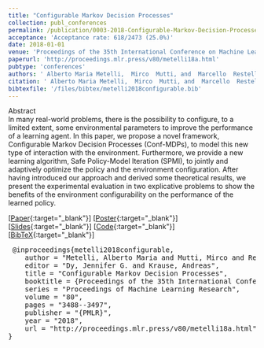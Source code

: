 ```yaml
---
title: "Configurable Markov Decision Processes"
collection: publ_conferences
permalink: /publication/0003-2018-Configurable-Markov-Decision-Processes
acceptance: 'Acceptance rate: 618/2473 (25.0%)'
date: 2018-01-01
venue: 'Proceedings of the 35th International Conference on Machine Learning, ICML 2018, Stockholmsm&quot;assan, Stockholm, Sweden, July 10-15, 2018'
paperurl: 'http://proceedings.mlr.press/v80/metelli18a.html'
pubtype: 'conferences'
authors: ' Alberto Maria Metelli,  Mirco  Mutti, and  Marcello  Restelli'
citation: ' Alberto Maria Metelli,  Mirco  Mutti, and  Marcello  Restelli&quot;Configurable Markov Decision Processes.&quot; Proceedings of the 35th International Conference on Machine Learning, ICML 2018, Stockholmsm&amp;quot;assan, Stockholm, Sweden, July 10-15, 2018, 2018.'
bibtexfile: '/files/bibtex/metelli2018configurable.bib'
---
```

Abstract
 <br> In many real-world problems, there is the possibility to configure, to a limited extent, some environmental parameters to improve the performance of a learning agent. In this paper, we propose a novel framework, Configurable Markov Decision Processes (Conf-MDPs), to model this new type of interaction with the environment. Furthermore, we provide a new learning algorithm, Safe Policy-Model Iteration (SPMI), to jointly and adaptively optimize the policy and the environment configuration. After having introduced our approach and derived some theoretical results, we present the experimental evaluation in two explicative problems to show the benefits of the environment configurability on the performance of the learned policy. <br> 

 [[Paper](http://proceedings.mlr.press/v80/metelli18a.html){:target="_blank"}] [[Poster](https://albertometelli.github.io/download/poster_icml2018.pdf){:target="_blank"}] [[Slides](https://albertometelli.github.io/download/slides_icml2018.pdf){:target="_blank"}] [[Code](https://github.com/albertometelli/Configurable-Markov-Decision-Processes-ICML-2018){:target="_blank"}] [[BibTeX](/files/bibtex/metelli2018configurable.bib){:target="_blank"}] 
<pre> @inproceedings{metelli2018configurable,
    author = "Metelli, Alberto Maria and Mutti, Mirco and Restelli, Marcello",
    editor = "Dy, Jennifer G. and Krause, Andreas",
    title = "Configurable Markov Decision Processes",
    booktitle = {Proceedings of the 35th International Conference on Machine Learning, {ICML} 2018, Stockholmsm{\"{a}}ssan, Stockholm, Sweden, July 10-15, 2018},
    series = "Proceedings of Machine Learning Research",
    volume = "80",
    pages = "3488--3497",
    publisher = "{PMLR}",
    year = "2018",
    url = "http://proceedings.mlr.press/v80/metelli18a.html"
} </pre>

